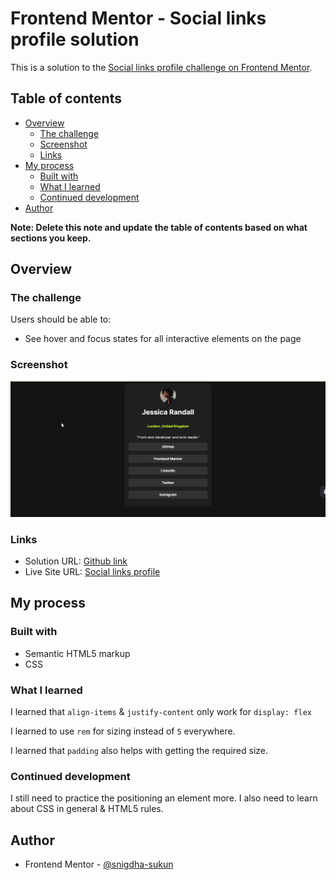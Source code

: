 # Frontend Mentor - Social links profile solution

This is a solution to the [Social links profile challenge on Frontend Mentor](https://www.frontendmentor.io/challenges/social-links-profile-UG32l9m6dQ).

## Table of contents

- [Overview](#overview)
  - [The challenge](#the-challenge)
  - [Screenshot](#screenshot)
  - [Links](#links)
- [My process](#my-process)
  - [Built with](#built-with)
  - [What I learned](#what-i-learned)
  - [Continued development](#continued-development)
- [Author](#author)

**Note: Delete this note and update the table of contents based on what sections you keep.**

## Overview

### The challenge

Users should be able to:

- See hover and focus states for all interactive elements on the page

### Screenshot

![](./screenshot.gif)

### Links

- Solution URL: [Github link](https://github.com/snigdha-sukun/social-links-profile)
- Live Site URL: [Social links profile](https://social-links-profile-zeta-peach.vercel.app/)

## My process

### Built with

- Semantic HTML5 markup
- CSS

### What I learned

I learned that `align-items` & `justify-content` only work for `display: flex`

I learned to use `rem` for sizing instead of `5` everywhere.

I learned that `padding` also helps with getting the required size.

### Continued development

I still need to practice the positioning an element more. I also need to learn about CSS in general & HTML5 rules.

## Author

- Frontend Mentor - [@snigdha-sukun](https://www.frontendmentor.io/profile/snigdha-sukun)
